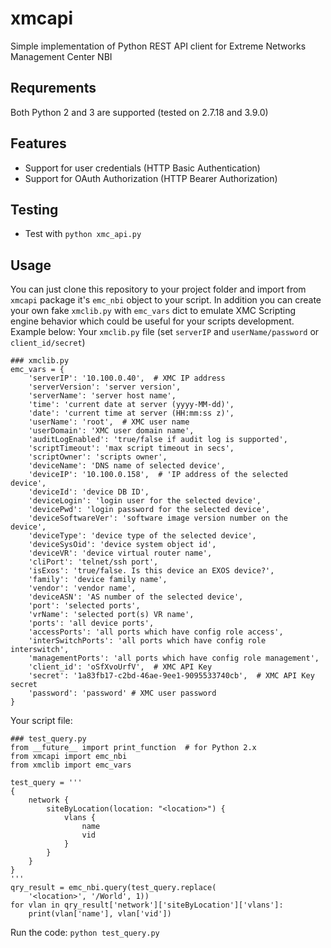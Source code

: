 # xmcapi
Simple implementation of Python REST API client for Extreme Networks Management Center NBI

## Requrements
Both Python 2 and 3 are supported (tested on 2.7.18 and 3.9.0)

## Features
* Support for user credentials (HTTP Basic Authentication)
* Support for OAuth Authorization (HTTP Bearer Authorization)

## Testing
* Test with `python xmc_api.py`

## Usage
You can just clone this repository to your project folder and import from `xmcapi`
package it's `emc_nbi` object to your script. In addition you can create your own 
fake `xmclib.py` with `emc_vars` dict to emulate XMC Scripting engine behavior which
could be useful for your scripts development. Example below:
Your `xmclib.py` file (set `serverIP` and `userName/password` or `client_id/secret`)
```
### xmclib.py
emc_vars = {
    'serverIP': '10.100.0.40',  # XMC IP address
    'serverVersion': 'server version',
    'serverName': 'server host name',
    'time': 'current date at server (yyyy-MM-dd)',
    'date': 'current time at server (HH:mm:ss z)',
    'userName': 'root',  # XMC user name
    'userDomain': 'XMC user domain name',
    'auditLogEnabled': 'true/false if audit log is supported',
    'scriptTimeout': 'max script timeout in secs',
    'scriptOwner': 'scripts owner',
    'deviceName': 'DNS name of selected device',
    'deviceIP': '10.100.0.158',  # 'IP address of the selected device',
    'deviceId': 'device DB ID',
    'deviceLogin': 'login user for the selected device',
    'devicePwd': 'login password for the selected device',
    'deviceSoftwareVer': 'software image version number on the device',
    'deviceType': 'device type of the selected device',
    'deviceSysOid': 'device system object id',
    'deviceVR': 'device virtual router name',
    'cliPort': 'telnet/ssh port',
    'isExos': 'true/false. Is this device an EXOS device?',
    'family': 'device family name',
    'vendor': 'vendor name',
    'deviceASN': 'AS number of the selected device',
    'port': 'selected ports',
    'vrName': 'selected port(s) VR name',
    'ports': 'all device ports',
    'accessPorts': 'all ports which have config role access',
    'interSwitchPorts': 'all ports which have config role interswitch',
    'managementPorts': 'all ports which have config role management',
    'client_id': 'oSfXvoUrfV',  # XMC API Key
    'secret': '1a83fb17-c2bd-46ae-9ee1-9095533740cb',  # XMC API Key secret
    'password': 'password' # XMC user password
}
```
Your script file:
```
### test_query.py
from __future__ import print_function  # for Python 2.x
from xmcapi import emc_nbi
from xmclib import emc_vars

test_query = '''
{
    network {
        siteByLocation(location: "<location>") {
            vlans {
                name
                vid
            }
        }
    }
}
'''
qry_result = emc_nbi.query(test_query.replace(
    '<location>', '/World', 1))
for vlan in qry_result['network']['siteByLocation']['vlans']:
    print(vlan['name'], vlan['vid'])
```
Run the code: `python test_query.py`

